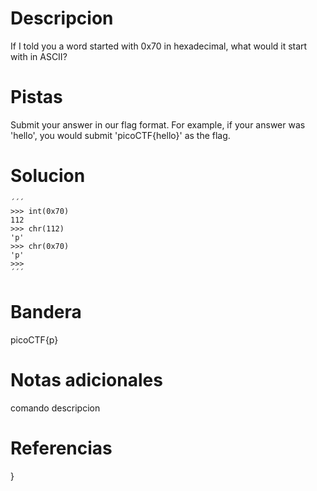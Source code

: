 # Descripcion
If I told you a word started with 0x70 in hexadecimal, what would it start with in ASCII?


# Pistas
Submit your answer in our flag format. For example, if your answer was 'hello', you would submit 'picoCTF{hello}' as the flag.

# Solucion
```
´´´ 
>>> int(0x70)
112
>>> chr(112)
'p'
>>> chr(0x70)
'p'
>>> 
´´´

```

# Bandera
picoCTF{p}

# Notas adicionales

comando   descripcion

# Referencias
}